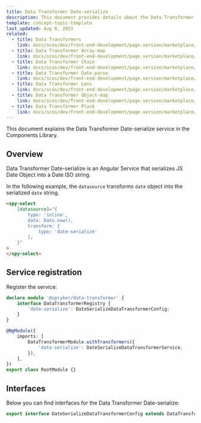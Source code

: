 ```yaml
---
title: Data Transformer Date-serialize
description: This document provides details about the Data Transformer Date-serialize service in the Components Library.
template: concept-topic-template
last_updated: Aug 8, 2023
related:
  - title: Data Transformers
    link: docs/scos/dev/front-end-development/page.version/marketplace/ui-components-library/data-transformers/data-transformers.html
  - title: Data Transformer Array-map
    link: docs/scos/dev/front-end-development/page.version/marketplace/ui-components-library/data-transformers/data-transformer-array-map.html
  - title: Data Transformer Chain
    link: docs/scos/dev/front-end-development/page.version/marketplace/ui-components-library/data-transformers/data-transformer-chain.html
  - title: Data Transformer Date-parse
    link: docs/scos/dev/front-end-development/page.version/marketplace/ui-components-library/data-transformers/data-transformer-date-parse.html
  - title: Data Transformer Lens
    link: docs/scos/dev/front-end-development/page.version/marketplace/ui-components-library/data-transformers/data-transformer-lens.html
  - title: Data Transformer Object-map
    link: docs/scos/dev/front-end-development/page.version/marketplace/ui-components-library/data-transformers/data-transformer-object-map.html
  - title: Data Transformer Pluck
    link: docs/scos/dev/front-end-development/page.version/marketplace/ui-components-library/data-transformers/data-transformer-pluck.html
---
```


This document explains the Data Transformer Date-serialize service in the Components Library.

## Overview

Data Transformer Date-serialize is an Angular Service that serializes JS Date Object into a Date ISO string.

In the following example, the `datasource` transforms `date` object into the serialized `date` string.

```html
<spy-select
    [datasource]="{
        type: 'inline',
        data: Date.now(),
        transform: {
            type: 'date-serialize'
        },
    }"
>
</spy-select>
```

## Service registration

Register the service:

```ts
declare module '@spryker/data-transformer' {
    interface DataTransformerRegistry {
        'date-serialize': DateSerializeDataTransformerConfig;
    }
}

@NgModule({
    imports: [
        DataTransformerModule.withTransformers({
            'date-serialize': DateSerializeDataTransformerService,
        }),
    ],
})
export class RootModule {}
```

## Interfaces

Below you can find interfaces for the Data Transformer Date-serialize:

```ts
export interface DateSerializeDataTransformerConfig extends DataTransformerConfig {}
```
